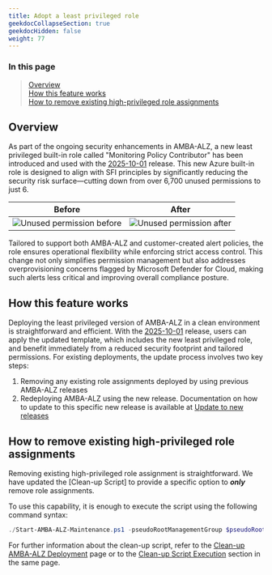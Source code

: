 ```yaml
---
title: Adopt a least privileged role
geekdocCollapseSection: true
geekdocHidden: false
weight: 77
---
```


### In this page

> [Overview](#overview) </br>
> [How this feature works](#how-this-feature-works) </br>
> [How to remove existing high-privileged role assignments](#how-to-remove-existing-high-privileged-role-assignments) </br>

## Overview

As part of the ongoing security enhancements in AMBA-ALZ, a new least privileged built-in role called "Monitoring Policy Contributor" has been introduced and used with the [2025-10-01](../../Overview/Whats-New#2025-10-01) release. This new Azure built-in role is designed to align with SFI principles by significantly reducing the security risk surface—cutting down from over 6,700 unused permissions to just 6.

| Before                                                                | After                                                               |
| --------------------------------------------------------------------- | ------------------------------------------------------------------- |
| ![Unused permission before](../../media/UnusedPermissions_Before.png) | ![Unused permission after](../../media/UnusedPermissions_After.png) |

Tailored to support both AMBA-ALZ and customer-created alert policies, the role ensures operational flexibility while enforcing strict access control. This change not only simplifies permission management but also addresses overprovisioning concerns flagged by Microsoft Defender for Cloud, making such alerts less critical and improving overall compliance posture.

## How this feature works

Deploying the least privileged version of AMBA-ALZ in a clean environment is straightforward and efficient. With the [2025-10-01](../../Overview/Whats-New#2025-10-01) release, users can apply the updated template, which includes the new least privileged role, and benefit immediately from a reduced security footprint and tailored permissions. For existing deployments, the update process involves two key steps:

1. Removing any existing role assignments deployed by using previous AMBA-ALZ releases
2. Redeploying AMBA-ALZ using the new release. Documentation on how to update to this specific new release is available at [Update to new releases](../../HowTo/UpdateToNewReleases/Update_to_release_2025-09-01)

## How to remove existing high-privileged role assignments

Removing existing high-privileged role assignment is straightforward. We have updated the [Clean-up Script] to provide a specific option to ***only*** remove role assignments.

To use this capability, it is enough to execute the script using the following command syntax:

```powershell
./Start-AMBA-ALZ-Maintenance.ps1 -pseudoRootManagementGroup $pseudoRootManagementGroup -cleanItems RoleAssignments
```

For further information about the clean-up script, refer to the [Clean-up AMBA-ALZ Deployment](../Cleaning-up-a-Deployment) page or to the [Clean-up Script Execution](../Cleaning-up-a-Deployment#clean-up-script-execution) section in the same page.
